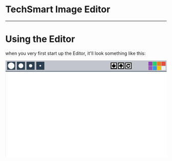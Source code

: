 # TechSmart Image Editor
-------------------------
# Using the Editor
<p>when you very first start up the Editor, it'll look something like this:</p>

![Base Editor](Base_Editor.png "San Juan Mountains")
